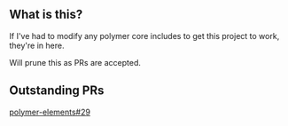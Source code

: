 What is this?
-------------

If I've had to modify any polymer core includes to get this project to work,
they're in here.

Will prune this as PRs are accepted.

Outstanding PRs
---------------

[polymer-elements#29](https://github.com/Polymer/polymer-elements/pull/29)

